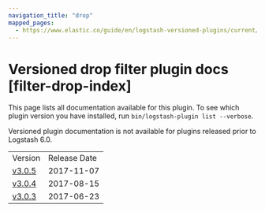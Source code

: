 ```yaml
---
navigation_title: "drop"
mapped_pages:
  - https://www.elastic.co/guide/en/logstash-versioned-plugins/current/filter-drop-index.html
---
```


# Versioned drop filter plugin docs [filter-drop-index]

This page lists all documentation available for this plugin. To see which plugin version you have installed, run `bin/logstash-plugin list --verbose`.

Versioned plugin documentation is not available for plugins released prior to Logstash 6.0.

| | |
| :- | :- |
| Version | Release Date |
| [v3.0.5](v3-0-5-plugins-filters-drop.md) | 2017-11-07 |
| [v3.0.4](v3-0-4-plugins-filters-drop.md) | 2017-08-15 |
| [v3.0.3](v3-0-3-plugins-filters-drop.md) | 2017-06-23 |
